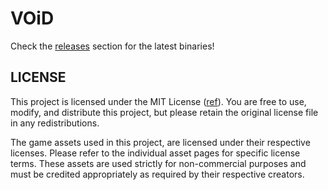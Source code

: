 # VOiD

Check the [releases](https://github.com/Snehil-Shah/VOiD/releases) section for the latest binaries!

## LICENSE

This project is licensed under the MIT License ([ref](https://github.com/Snehil-Shah/VOiD?tab=MIT-1-ov-file)). You are free to use, modify, and distribute this project, but please retain the original license file in any redistributions.

The game assets used in this project, are licensed under their respective licenses. Please refer to the individual asset pages for specific license terms. These assets are used strictly for non-commercial purposes and must be credited appropriately as required by their respective creators.
